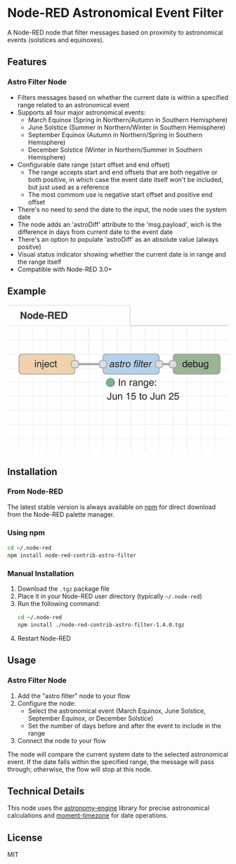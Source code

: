 # Node-RED Astronomical Event Filter

A Node-RED node that filter messages based on proximity to astronomical events (solstices and equinoxes).

## Features

### Astro Filter Node
- Filters messages based on whether the current date is within a specified range related to an astronomical event
- Supports all four major astronomical events:
  - March Equinox (Spring in Northern/Autumn in Southern Hemisphere)
  - June Solstice (Summer in Northern/Winter in Southern Hemisphere)
  - September Equinox (Autumn in Northern/Spring in Southern Hemisphere)
  - December Solstice (Winter in Northern/Summer in Southern Hemisphere)
- Configurable date range (start offset and end offset)
  - The range accepts start and end offsets that are both negative or both positive, in which case the event date itself won't be included, but just used as a reference
  - The most commom use is negative start offset and positive end offset
- There's no need to send the date to the input, the node uses the system date
- The node adds an 'astroDiff' attribute to the 'msg.payload', wich is the difference in days from current date to the event date
- There's an option to populate 'astroDiff' as an absolute value (always positve)
- Visual status indicator showing whether the current date is in range and the range itself
- Compatible with Node-RED 3.0+

## Example
![Usage Example](https://raw.githubusercontent.com/esimioni/node-red-contrib-astro-filter/master/screenshots/astro-filter-demo.png 'Usage Example')

## Installation

### From Node-RED
The latest stable version is always available on [npm](https://www.npmjs.com/package/node-red-contrib-astro-filter) for direct download from the Node-RED palette manager.

### Using npm

```bash
cd ~/.node-red
npm install node-red-contrib-astro-filter
```

### Manual Installation

1. Download the `.tgz` package file
2. Place it in your Node-RED user directory (typically `~/.node-red`)
3. Run the following command:
   ```bash
   cd ~/.node-red
   npm install ./node-red-contrib-astro-filter-1.4.0.tgz
   ```
4. Restart Node-RED

## Usage

### Astro Filter Node

1. Add the "astro filter" node to your flow
2. Configure the node:
   - Select the astronomical event (March Equinox, June Solstice, September Equinox, or December Solstice)
   - Set the number of days before and after the event to include in the range
3. Connect the node to your flow

The node will compare the current system date to the selected astronomical event. If the date falls within the specified range, the message will pass through; otherwise, the flow will stop at this node.


## Technical Details

This node uses the [astronomy-engine](https://github.com/cosinekitty/astronomy) library for precise astronomical calculations and [moment-timezone](https://github.com/moment/moment-timezone/) for date operations.


## License

MIT
